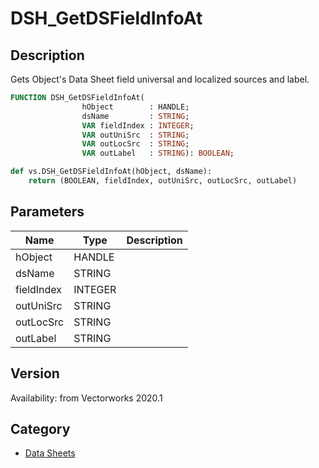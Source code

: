 # DSH_GetDSFieldInfoAt

## Description
Gets Object's Data Sheet field universal and localized sources and label.

```pascal
FUNCTION DSH_GetDSFieldInfoAt(
				hObject        : HANDLE;
				dsName         : STRING;
				VAR fieldIndex : INTEGER;
				VAR outUniSrc  : STRING;
				VAR outLocSrc  : STRING;
				VAR outLabel   : STRING): BOOLEAN;
```

```python
def vs.DSH_GetDSFieldInfoAt(hObject, dsName):
    return (BOOLEAN, fieldIndex, outUniSrc, outLocSrc, outLabel)
```

## Parameters
|Name|Type|Description|
|---|---|---|
|hObject|HANDLE|   |
|dsName|STRING|   |
|fieldIndex|INTEGER|   |
|outUniSrc|STRING|   |
|outLocSrc|STRING|   |
|outLabel|STRING|   |

## Version
Availability: from Vectorworks 2020.1

## Category
* [Data Sheets](../Categories/Data%20Sheets.md)
